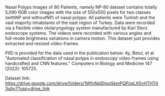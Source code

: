 
Nasal Polyps Images of 80 Patients, namely NP-80 dataset contains totally 5,090 RGB color images with the size of 550x550 pixels for two classes (withNP and withoutNP) of nasal polyps. All patients were Turkish and the vast majority inhabitants of the east region of Turkey. Data were recorded via a flexible video otolaryngology system manufactured by Karl Storz endoscope systems. The videos were recorded with various angles and full-mode brightness variations in camera motion. This dataset just provides extracted and resized video-frames.

PIID is provided for the data used in the publication below:
Ay, Betul, et al. "Automated classification of nasal polyps in endoscopy video-frames using handcrafted and CNN features." Computers in Biology and Medicine 147 (2022): 105725.

Dataset link: https://drive.google.com/drive/folders/1WfnNqlDjpqSkmPQPJqLX0vHTHT43uby7?usp=drive_link
